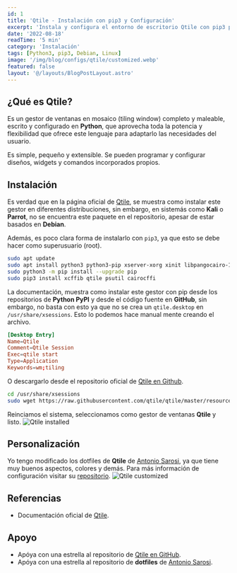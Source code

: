```yaml
---
id: 1
title: 'Qtile - Instalación con pip3 y Configuración'
excerpt: 'Instala y configura el entorno de escritorio Qtile con pip3 para sistemas basados en Debian'
date: '2022-08-18'
readTime: '5 min'
category: 'Instalación'
tags: [Python3, pip3, Debian, Linux]
image: '/img/blog/configs/qtile/customized.webp'
featured: false
layout: '@/layouts/BlogPostLayout.astro'
---
```


## ¿Qué es Qtile?

Es un gestor de ventanas en mosaico (tiling window) completo y maleable, escrito y configurado en **Python**, que aprovecha toda la potencia y flexibilidad que ofrece este lenguaje para adaptarlo las necesidades del usuario.

Es simple, pequeño y extensible. Se pueden programar y configurar diseños, widgets y comandos incorporados propios.

## Instalación

Es verdad que en la página oficial de [Qtile](http://docs.qtile.org/en/stable/manual/install/index.html), se muestra como instalar este gestor en diferentes distribuciones, sin embargo, en sistemás como **Kali** o **Parrot**, no se encuentra este paquete en el repositorio, apesar de estar basados en **Debian**.

Además, es poco clara forma de instalarlo con `pip3`, ya que esto se debe hacer como superusuario (root).

```bash
sudo apt update
sudo apt install python3 python3-pip xserver-xorg xinit libpangocairo-1.0-0
sudo python3 -m pip install --upgrade pip
sudo pip3 install xcffib qtile psutil cairocffi
```

La documentación, muestra como instalar este gestor con pip desde los repositorios de **Python PyPI** y desde el código fuente en **GitHub**, sin embargo, no basta con esto ya que no se crea un `qtile.desktop` en `/usr/share/xsessions`. Esto lo podemos hace manual mente creando el archivo.

```conf
[Desktop Entry]
Name=Qtile
Comment=Qtile Session
Exec=qtile start
Type=Application
Keywords=wm;tiling
```

O descargarlo desde el repositorio oficial de [Qtile en Github](https://github.com/qtile/qtile/blob/master/resources/qtile.desktop).

```bash
cd /usr/share/xsessions
sudo wget https://raw.githubusercontent.com/qtile/qtile/master/resources/qtile.desktop
```

Reinciamos el sistema, seleccionamos como gestor de ventanas **Qtile** y listo.
![Qtile installed](/img/blog/configs/qtile/instaled.webp)

## Personalización

Yo tengo modificado los dotfiles de **Qtile** de [Antonio Sarosi](https://antoniosarosi.com/), ya que tiene muy buenos aspectos, colores y demás. Para más información de configuración visitar su [repositorio](https://github.com/antoniosarosi/dotfiles/blob/master/.config/qtile/README.es.md).
![Qtile customized](/img/blog/configs/qtile/customized.webp)

## Referencias

* Documentación oficial de [Qtile](http://docs.qtile.org/en/stable/).

## Apoyo

* Apóya con una estrella al repositorio de [Qtile en GitHub](https://github.com/qtile/qtile/).
* Apóya con una estrella al repositorio de **dotfiles** de [Antonio Sarosi](https://github.com/antoniosarosi/dotfiles).
